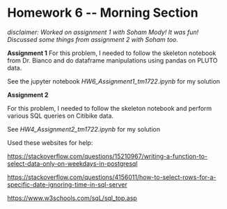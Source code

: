 # Homework 6 -- Morning Section

_disclaimer: Worked on assignment 1 with Soham Mody! It was fun! 
             Discussed some things from assignment 2 with Soham too._


__Assignment 1__
For this problem, I needed to follow the skeleton notebook from Dr. Bianco and do dataframe manipulations using pandas on PLUTO data.

See the jupyter notebook _HW6_Assignment1_tm1722.ipynb_ for my solution

__Assignment 2__ 


For this problem, I needed to follow the skeleton notebook and perform various SQL queries on Citibike data.

See _HW4_Assignment2_tm1722.ipynb_ for my solution


Used these websites for help:

https://stackoverflow.com/questions/15210967/writing-a-function-to-select-data-only-on-weekdays-in-postgresql

https://stackoverflow.com/questions/4156011/how-to-select-rows-for-a-specific-date-ignoring-time-in-sql-server

https://www.w3schools.com/sqL/sql_top.asp










